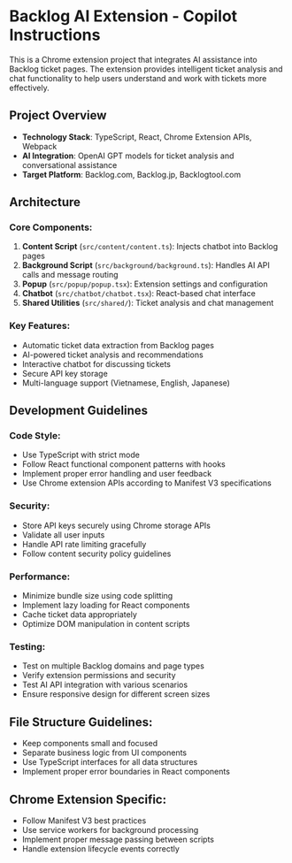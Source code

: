 <!-- Use this file to provide workspace-specific custom instructions to Copilot. For more details, visit https://code.visualstudio.com/docs/copilot/copilot-customization#_use-a-githubcopilotinstructionsmd-file -->

# Backlog AI Extension - Copilot Instructions

This is a Chrome extension project that integrates AI assistance into Backlog ticket pages. The extension provides intelligent ticket analysis and chat functionality to help users understand and work with tickets more effectively.

## Project Overview

- **Technology Stack**: TypeScript, React, Chrome Extension APIs, Webpack
- **AI Integration**: OpenAI GPT models for ticket analysis and conversational assistance
- **Target Platform**: Backlog.com, Backlog.jp, Backlogtool.com

## Architecture

### Core Components:
1. **Content Script** (`src/content/content.ts`): Injects chatbot into Backlog pages
2. **Background Script** (`src/background/background.ts`): Handles AI API calls and message routing
3. **Popup** (`src/popup/popup.tsx`): Extension settings and configuration
4. **Chatbot** (`src/chatbot/chatbot.tsx`): React-based chat interface
5. **Shared Utilities** (`src/shared/`): Ticket analysis and chat management

### Key Features:
- Automatic ticket data extraction from Backlog pages
- AI-powered ticket analysis and recommendations
- Interactive chatbot for discussing tickets
- Secure API key storage
- Multi-language support (Vietnamese, English, Japanese)

## Development Guidelines

### Code Style:
- Use TypeScript with strict mode
- Follow React functional component patterns with hooks
- Implement proper error handling and user feedback
- Use Chrome extension APIs according to Manifest V3 specifications

### Security:
- Store API keys securely using Chrome storage APIs
- Validate all user inputs
- Handle API rate limiting gracefully
- Follow content security policy guidelines

### Performance:
- Minimize bundle size using code splitting
- Implement lazy loading for React components
- Cache ticket data appropriately
- Optimize DOM manipulation in content scripts

### Testing:
- Test on multiple Backlog domains and page types
- Verify extension permissions and security
- Test AI API integration with various scenarios
- Ensure responsive design for different screen sizes

## File Structure Guidelines:
- Keep components small and focused
- Separate business logic from UI components
- Use TypeScript interfaces for all data structures
- Implement proper error boundaries in React components

## Chrome Extension Specific:
- Follow Manifest V3 best practices
- Use service workers for background processing
- Implement proper message passing between scripts
- Handle extension lifecycle events correctly
